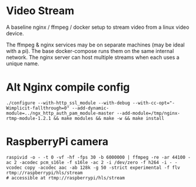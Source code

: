 # Video Stream
A baseline nginx / ffmpeg / docker setup to stream video from a linux video device.

The ffmpeg & nginx services may be on separate machines (may be ideal with a pi).  The base docker-compose runs them on the same internal network.  The nginx server can host multiple streams when each uses a unique name.

# Alt Nginx compile config
```
./configure --with-http_ssl_module --with-debug --with-cc-opt="-Wimplicit-fallthrough=0" --add-dynamic-module=../ngx_http_auth_pam_module-master --add-module=/tmp/nginx-rtmp-module-1.2.1 && make modules && make -w && make install
```

# RaspberryPi camera
```
raspivid -o - -t 0 -vf -hf -fps 30 -b 6000000 | ffmpeg -re -ar 44100 -ac 2 -acodec pcm_s16le -f s16le -ac 2 -i /dev/zero -f h264 -i - -vcodec copy -acodec aac -ab 128k -g 50 -strict experimental -f flv rtmp://raspberrypi/hls/stream
# accessible at rtmp://raspberrypi/hls/stream
```
